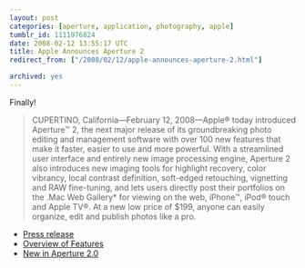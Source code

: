 ```yaml
---
layout: post
categories: [aperture, application, photography, apple]
tumblr_id: 1111976824  
date: 2008-02-12 13:55:17 UTC
title: Apple Announces Aperture 2
redirect_from: ["/2008/02/12/apple-announces-aperture-2.html"]

archived: yes
---
```


<img src="/attachments/2008/02/contentfooter_aperture20080206.png" alt="" style="float:right;margin-left:10px;margin-bottom:10px;" />Finally!

<blockquote>CUPERTINO, California—February 12, 2008—Apple® today introduced Aperture™ 2, the next major release of its groundbreaking photo editing and management software with over 100 new features that make it faster, easier to use and more powerful. With a streamlined user interface and entirely new image processing engine, Aperture 2 also introduces new imaging tools for highlight recovery, color vibrancy, local contrast definition, soft-edged retouching, vignetting and RAW fine-tuning, and lets users directly post their portfolios on the .Mac Web Gallery* for viewing on the web, iPhone™, iPod® touch and Apple TV®. At a new low price of $199, anyone can easily organize, edit and publish photos like a pro.</blockquote>

<ul>
<li><a href="http://www.apple.com/pr/library/2008/02/12aperture2.html">Press release</a></li>
<li><a href="http://www.apple.com/aperture/features/">Overview of Features</a></li>
<li><a href="http://www.apple.com/aperture/features/100.html">New in Aperture 2.0</a></li>
</ul>
